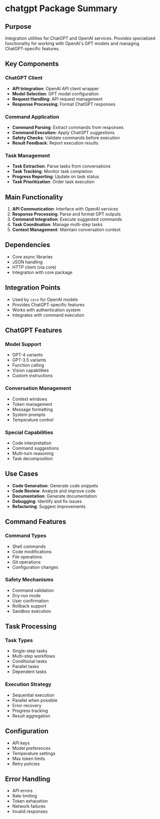# chatgpt Package Summary

## Purpose
Integration utilities for ChatGPT and OpenAI services. Provides specialized functionality for working with OpenAI's GPT models and managing ChatGPT-specific features.

## Key Components

### ChatGPT Client
- **API Integration**: OpenAI API client wrapper
- **Model Selection**: GPT model configuration
- **Request Handling**: API request management
- **Response Processing**: Format ChatGPT responses

### Command Application
- **Command Parsing**: Extract commands from responses
- **Command Execution**: Apply ChatGPT suggestions
- **Safety Checks**: Validate commands before execution
- **Result Feedback**: Report execution results

### Task Management
- **Task Extraction**: Parse tasks from conversations
- **Task Tracking**: Monitor task completion
- **Progress Reporting**: Update on task status
- **Task Prioritization**: Order task execution

## Main Functionality
1. **API Communication**: Interface with OpenAI services
2. **Response Processing**: Parse and format GPT outputs
3. **Command Integration**: Execute suggested commands
4. **Task Coordination**: Manage multi-step tasks
5. **Context Management**: Maintain conversation context

## Dependencies
- Core async libraries
- JSON handling
- HTTP client (via core)
- Integration with core package

## Integration Points
- Used by `core` for OpenAI models
- Provides ChatGPT-specific features
- Works with authentication system
- Integrates with command execution

## ChatGPT Features

### Model Support
- GPT-4 variants
- GPT-3.5 variants
- Function calling
- Vision capabilities
- Custom instructions

### Conversation Management
- Context windows
- Token management
- Message formatting
- System prompts
- Temperature control

### Special Capabilities
- Code interpretation
- Command suggestions
- Multi-turn reasoning
- Task decomposition

## Use Cases
- **Code Generation**: Generate code snippets
- **Code Review**: Analyze and improve code
- **Documentation**: Generate documentation
- **Debugging**: Identify and fix issues
- **Refactoring**: Suggest improvements

## Command Features

### Command Types
- Shell commands
- Code modifications
- File operations
- Git operations
- Configuration changes

### Safety Mechanisms
- Command validation
- Dry-run mode
- User confirmation
- Rollback support
- Sandbox execution

## Task Processing

### Task Types
- Single-step tasks
- Multi-step workflows
- Conditional tasks
- Parallel tasks
- Dependent tasks

### Execution Strategy
- Sequential execution
- Parallel when possible
- Error recovery
- Progress tracking
- Result aggregation

## Configuration
- API keys
- Model preferences
- Temperature settings
- Max token limits
- Retry policies

## Error Handling
- API errors
- Rate limiting
- Token exhaustion
- Network failures
- Invalid responses